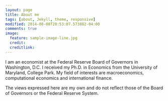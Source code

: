 ```yaml
---
layout: page
title: About me
tags: [about, Jekyll, theme, responsive]
modified: 2014-08-08T20:53:07.573882-04:00
comments: true
image:
  feature: sample-image-line.jpg
  credit: 
  creditlink: 
---
```


I am an economist at the Federal Reserve Board of Governors in Washington, D.C. I received my Ph.D. in Economics from the University of Maryland, College Park. My field of interests are macroeconomics, computational economics and international finance.

The views expressed here are my own and do not reflect those of the Board of Governors or the Federal Reserve System.

<!--## Minimal Mistakes is all about:

* Responsive templates. Looking good on mobile, tablet, and desktop.
* Gracefully degrading in older browsers. Compatible with Internet Explorer 8+ and all modern browsers.
* Minimal embellishments -- content first.
* Optional large feature images for posts and pages.
* Simple and clear permalink structure.
* [Custom 404 page](http://mmistakes.github.io/minimal-mistakes/404.html) to get you started.
* Support for Disqus Comments

<a markdown="0" href="{{ site.url }}/theme-setup" class="btn">Install Minimal Mistakes Theme</a> -->
